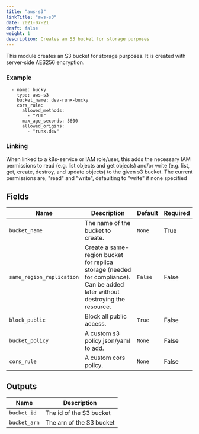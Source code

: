 ```yaml
---
title: "aws-s3"
linkTitle: "aws-s3"
date: 2021-07-21
draft: false
weight: 1
description: Creates an S3 bucket for storage purposes
---
```


This module creates an S3 bucket for storage purposes. It is created with server-side AES256 encryption.


### Example

```
  - name: bucky
    type: aws-s3
    bucket_name: dev-runx-bucky
    cors_rule:
      allowed_methods:
        - "PUT"
      max_age_seconds: 3600
      allowed_origins:
        - "runx.dev"
```


### Linking

When linked to a k8s-service or IAM role/user, this adds the necessary IAM permissions to read
(e.g. list objects and get objects) and/or write (e.g. list, get,
create, destroy, and update objects) to the given s3 bucket.
The current permissions are, "read" and "write", defaulting to "write" if none specified


## Fields


| Name      | Description | Default | Required |
| ----------- | ----------- | ------- | -------- |
| `bucket_name` | The name of the bucket to create. | `None` | True |
| `same_region_replication` | Create a same-region bucket for replica storage (needed for compliance). Can be added later without destroying the resource. | `False` | False |
| `block_public` | Block all public access. | `True` | False |
| `bucket_policy` | A custom s3 policy json/yaml to add. | `None` | False |
| `cors_rule` | A custom cors policy. | `None` | False |

## Outputs


| Name      | Description |
| ----------- | ----------- |
| `bucket_id` | The id of the S3 bucket |
| `bucket_arn` | The arn of the S3 bucket |
